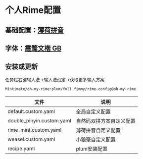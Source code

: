# 个人Rime配置

## 基础配置：[薄荷拼音](https://github.com/Mintimate/oh-my-rime)

## 字体：[霞鹜文楷 GB](https://github.com/lxgw/LxgwWenkaiGB)

## 安装或更新

任务栏右键输入法->输入法设定->获取更多输入方案


``` bash
Mintimate/oh-my-rime:plum/full fimmy/rime-config@oh-my-rime
```

| 文件                      | 说明               |
| ------------------------- | ------------------ |
| default.custom.yaml       | 全局自定义配置     |
| double_pinyin.custom.yaml | 自然码双拼方案自定义配置 |
| rime_mint.custom.yaml      | 薄荷拼音自定义配置 |
| weasel.custom.yaml        | 小狼毫自定义配置   |
| recipe.yaml               | plum安装配置       |